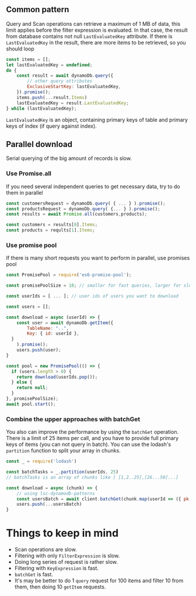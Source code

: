 ## Common pattern

Query and Scan operations can retrieve a maximum of 1 MB of data, this limit applies before the filter expression is evaluated.
In that case, the result from database contains not null  `LastEvaluatedKey` attribute. If there is `LastEvaluatedKey` in the result, there are more items to be retrieved, so you should loop

```jsx
const items = [];
let lastEvaluatedKey = undefined;
do {
	const result = await dynamoDb.query({
		// other query attributes
		ExclusiveStartKey: lastEvaluatedKey,
	}).promise();
	items.push(...result.Items)
	lastEvaluatedKey = result.LastEvaluatedKey;
} while (lastEvaluatedKey);
```

`LastEvaluatedKey` is an object, containing primary keys of table and primary keys of index (if query against index).

## Parallel download

Serial querying of the big amount of records is slow.

### Use Promise.all

If you need several independent queries to get necessary data, try to do them in parallel

```jsx
const customersRequest = dynamoDb.query( { ... } ).promise();
const productsRequest = dynamoDb.query( {... } ).promise();
const results = await Promise.all(customers,products);

const customers = results[0].Items;
const products = reqults[1].Items;
```

### Use promise pool

If there is many short requests you want to perform in parallel, use promises pool

```jsx
const PromisePool = require('es6-promise-pool');

const promisePoolSize = 10; // smaller for fast queries, larger for slow

const userIds = [ ... ]; // user ids of users you want to download

const users = [];

const download = async (userId) => {
	const user = await dynamoDb.getItem({
		TableName: "..",
		Key: { id: userId },
  }
	).promise();
	users.push(user);
}

const pool = new PromisePool(() => {
  if (users.length > 0) {
    return download(userIds.pop());
  } else {
    return null;
  }
}, promisePoolSize);
await pool.start();
```

### Combine the upper approaches with batchGet

You also can improve the performance by using the `batchGet` operation. There is a limit of 25 items per call, and you have to provide full primary keys of items (you can not query in batch). You can use the lodash's `partition` function to split your array in chunks.

```jsx
const _ = require('lodash')

const batchTasks = _.partition(userIds, 25)
// batchTasks is an array of chunks like [ [1,2..25],[26...50]...]

const download = async (chunk) => {
	// using lsc-dynamodb-patterns 
	const usersBatch = await client.batchGet(chunk.map(userId => ({ pk: userId})))
	users.push(...usersBatch)
}
```

# Things to keep in mind

- Scan operations are slow.
- Filtering with only  `FilterExpression`  is slow.
- Doing long series of request is rather slow.
- Filtering with `KeyExpression` is fast.
- `batchGet` is fast.
- It's may be better to do 1 `query` request for 100 items and filter 10 from them, then doing 10 `getItem` requests.